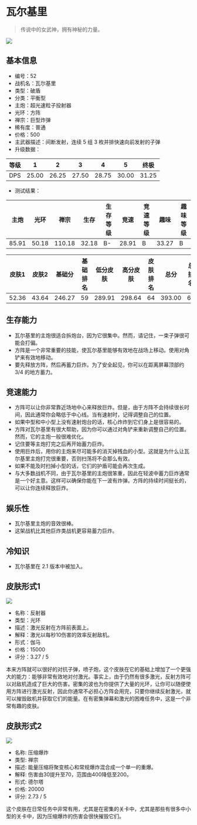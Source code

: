 # 瓦尔基里

> 传说中的女武神，拥有神秘的力量。

<img src="/ships/ship_52.png" style={{zoom:1}}/>

## 基本信息

- 编号：52
- 战机名：瓦尔基里
- 类型：破盾
- 分类：平衡型
- 主炮：超光速粒子投射器
- 光环：方阵
- 禅宗：巨型炸弹
- 稀有度：普通
- 价格：500
- 主武器描述：间断发射，连续 5 组 3 枚并排快速向前发射的子弹
- 升级数据：

| 等级 | 1 | 2 | 3 | 4 | 5 | 终极 |
|--|--|--|--|--|--|--|
| DPS | 25.00 | 26.25 | 27.50 | 28.75 | 30.00 | 31.25 |

- 测试结果：

| 主炮 | 光环 | 禅宗 | 生存 | 生存等级 | 竞速 | 竞速等级 | 趣味 | 趣味等级 |
|--|--|--|--|--|--|--|--|--|
| 85.91 | 50.18 | 110.18 | 32.18 | B- | 28.91 | B | 33.27 | B |

| 皮肤1 | 皮肤2 | 基础分 | 基础排名 | 低分皮肤 | 高分皮肤 | 皮肤排名 | 总分 | 总排名 |
|--|--|--|--|--|--|--|--|--|
| 52.36 | 43.64 | 246.27 | 59 | 289.91 | 298.64 | 64 | 393.00 | 61 |

## 生存能力

- 瓦尔基里的主炮很适合拆炮台，因为它很集中。然而，请记住，一束子弹很可能会打偏。
- 方阵是一个非常重要的技能，使瓦尔基里能够有效地在战场上移动。使用对角铲来有效地移动。
- 要先释放方阵，然后再蓄力巨炸。为了安全起见，你可以在距离屏幕顶部约 3/4 的地方蓄力。

## 竞速能力

- 方阵可以让你非常靠近场地中心来释放巨炸。但是，由于方阵不会持续很长时间，因此通常你会略低于中心线。当有速射时，记得调整自己的位置。
- 如果中型和中小型上没有速射炮台的话，核心炸炸到它们身上是很容易的。
- 方阵对瓦尔基里有很大帮助，因为你可以通过对角铲来重新调整自己的位置。然而，它的主炮一般很难优化。
- 记住要等主炮打完之后再开始蓄力巨炸。
- 使用巨炸后，用你的主炮来尽可能多的消灭掉残血的小型。这就是为什么让瓦尔基里主炮打完很重要，否则扫荡将不会那么有效。
- 如果不能及时扫掉小型的话，它们的护盾可能会再次生成。
- 与大多数战机不同，由于瓦尔基里的主炮很笨重，因此在轻波中蓄力巨炸通常是一个好主意。这样可以确保你能在下一波有炸弹。方阵的持续时间挺长的，可以让你连续释放巨炸。

## 娱乐性

- 瓦尔基里主炮的音效很棒。
- 这架战机比其他巨炸类战机更容易蓄力巨炸。

## 冷知识

- 瓦尔基里在 2.1 版本中被加入。

## 皮肤形式1

<img src="/ships/ship_52_apex_1.png" style={{zoom:1}}/>

- 名称：反射器
- 类型：光环
- 描述：激光反射在方阵前表面上。
- 解释：激光以每秒10伤害的效率反射敌机。
- 形式：伽马
- 价格：15000
- 评分：3.27 / 5

本来方阵就可以很好的对抗子弹，喷子炮，这个皮肤在它的基础上增加了一个更强大的能力：能够非常有效地对付激光。事实上，由于仍然有很多激光，反射方阵可以对敌机造成了巨大的伤害。密集的波也为你提供了大量的光环，让你可以随便使用方阵进行激光反射，因此你通常不必担心方阵会用完，只要你继续反射激光，就可以摧毁敌机并获取它们的能量。在有密集弹幕和激光的困难任务中，这是一个非常有趣的皮肤。

## 皮肤形式2

<img src="/ships/ship_52_apex_2.png" style={{zoom:1}}/>

- 名称: 压缩爆炸
- 类型: 禅宗
- 描述: 能量压缩将聚变核心和常规爆炸混合成一个单一的重爆。
- 解释: 伤害由30提升至70，范围由400降低至200。
- 形式: 德尔塔
- 价格: 20000
- 评分: 2.73 / 5

这个皮肤在日常任务中非常有用，尤其是在密集的关卡中，尤其是那些有很多中小型的关卡中，因为压缩爆炸的伤害会很快摧毁它们。
